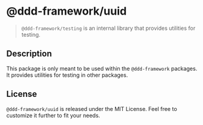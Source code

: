 # @ddd-framework/uuid

> `@ddd-framework/testing` is an internal library that provides utilities for testing.

## Description

This package is only meant to be used within the `@ddd-framework` packages. It provides utilities for testing in other packages.

## License

`@ddd-framework/uuid` is released under the MIT License. Feel free to customize it further to fit your needs.
